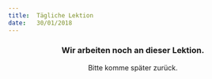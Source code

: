 ```yaml
---
title:  Tägliche Lektion
date:   30/01/2018
---
```


### <center>Wir arbeiten noch an dieser Lektion.</center>
<center>Bitte komme später zurück.</center>